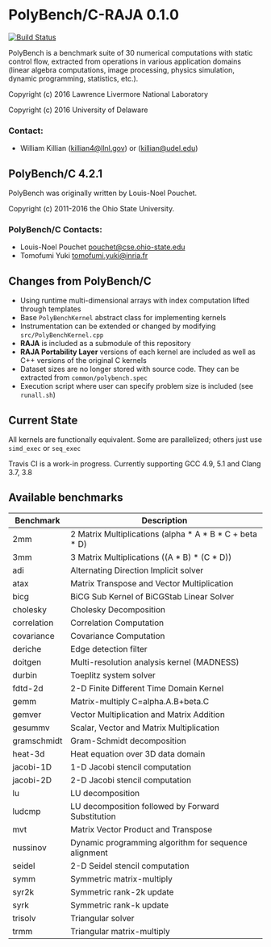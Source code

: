 # PolyBench/C-RAJA 0.1.0

[![Build Status](https://travis-ci.org/willkill07/PolyBench-RAJA.svg?branch=master)](https://travis-ci.org/willkill07/PolyBench-RAJA)

PolyBench is a benchmark suite of 30 numerical computations with
static control flow, extracted from operations in various application
domains (linear algebra computations, image processing, physics
simulation, dynamic programming, statistics, etc.).

Copyright (c) 2016 Lawrence Livermore National Laboratory

Copyright (c) 2016 University of Delaware

### Contact:

* William Killian (<killian4@llnl.gov>) or (<killian@udel.edu>)

## PolyBench/C 4.2.1

PolyBench was originally written by Louis-Noel Pouchet.

Copyright (c) 2011-2016 the Ohio State University.

### PolyBench/C Contacts:

* Louis-Noel Pouchet <pouchet@cse.ohio-state.edu>
* Tomofumi Yuki <tomofumi.yuki@inria.fr>

## Changes from PolyBench/C

* Using runtime multi-dimensional arrays with index computation lifted through templates
* Base `PolyBenchKernel` abstract class for implementing kernels
* Instrumentation can be extended or changed by modifying `src/PolyBenchKernel.cpp`
* **RAJA** is included as a submodule of this repository
* **RAJA Portability Layer** versions of each kernel are included as well as C++ versions of the original C kernels
* Dataset sizes are no longer stored with source code. They can be extracted from `common/polybench.spec`
* Execution script where user can specify problem size is included (see `runall.sh`)

## Current State

All kernels are functionally equivalent. Some are parallelized; others just use `simd_exec` or `seq_exec`

Travis CI is a work-in progress. Currently supporting GCC 4.9, 5.1 and Clang 3.7, 3.8

## Available benchmarks

| Benchmark | Description |
| --------- | ----------- |
| 2mm | 2 Matrix Multiplications (alpha * A * B * C + beta * D) |
| 3mm | 3 Matrix Multiplications ((A * B) * (C * D)) |
| adi | Alternating Direction Implicit solver |
| atax | Matrix Transpose and Vector Multiplication |
| bicg | BiCG Sub Kernel of BiCGStab Linear Solver |
| cholesky | Cholesky Decomposition |
| correlation | Correlation Computation |
| covariance | Covariance Computation |
| deriche | Edge detection filter |
| doitgen | Multi-resolution analysis kernel (MADNESS) |
| durbin | Toeplitz system solver |
| fdtd-2d | 2-D Finite Different Time Domain Kernel |
| gemm | Matrix-multiply C=alpha.A.B+beta.C |
| gemver | Vector Multiplication and Matrix Addition |
| gesummv | Scalar, Vector and Matrix Multiplication |
| gramschmidt | Gram-Schmidt decomposition |
| heat-3d | Heat equation over 3D data domain |
| jacobi-1D | 1-D Jacobi stencil computation |
| jacobi-2D | 2-D Jacobi stencil computation |
| lu | LU decomposition |
| ludcmp | LU decomposition followed by Forward Substitution |
| mvt | Matrix Vector Product and Transpose |
| nussinov | Dynamic programming algorithm for sequence alignment |
| seidel | 2-D Seidel stencil computation |
| symm | Symmetric matrix-multiply |
| syr2k | Symmetric rank-2k update |
| syrk | Symmetric rank-k update |
| trisolv | Triangular solver |
| trmm | Triangular matrix-multiply |
